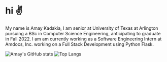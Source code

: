 # hi :v:
My name is Amay Kadakia, I am senior at University of Texas at Arlington pursuing a BSc in Computer Science Engineering, anticipating to graduate in Fall 2022.
I am am currently working as a Software Engineering Intern at Amdocs, Inc. working on a Full Stack Development using Python Flask. 

![Amay's GitHub stats](https://github-readme-stats.vercel.app/api?username=kadakiaamay02&show_icons=true&theme=dark&count_private=true&hide=prs&count_forked=true)
![Top Langs](https://github-readme-stats.vercel.app/api/top-langs/?username=kadakiaamay02&theme=dark&count_private=true&count_forked=true)
